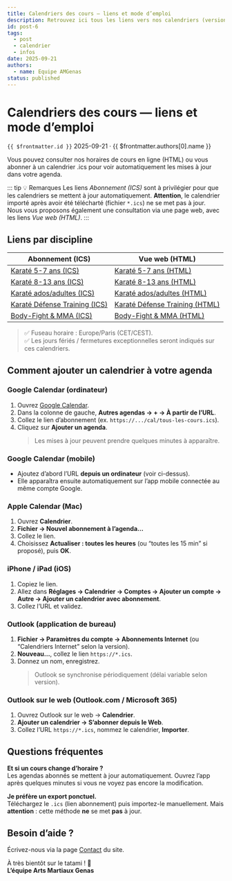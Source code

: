 ```yaml
---
title: Calendriers des cours — liens et mode d’emploi
description: Retrouvez ici tous les liens vers nos calendriers (version web et abonnements .ics) et apprenez à les ajouter à votre agenda
id: post-6
tags:
  - post
  - calendrier
  - infos
date: 2025-09-21
authors:
  - name: Equipe AMGenas
status: published
---
```

# Calendriers des cours — liens et mode d’emploi
`{{ $frontmatter.id }}` 2025-09-21 · {{ $frontmatter.authors[0].name }}

Vous pouvez consulter nos horaires de cours en ligne (HTML) ou vous abonner à un calendrier .ics pour voir automatiquement les mises à jour dans votre agenda.

::: tip 💡 Remarques 
Les liens _Abonnement (ICS)_ sont à privilégier pour que les calendriers se mettent à jour automatiquement. **Attention**, le calendrier importé après avoir été télécharté (fichier `*.ics`) ne se met pas à jour.  
Nous vous proposons également une consultation via une page web, avec les liens _Vue web (HTML)_.
:::

## Liens par discipline

| Abonnement (ICS) | Vue web (HTML) |
|---|---|
| [Karaté 5-7 ans (ICS)][karate57ics] | [Karaté 5-7 ans (HTML)][karate57html] |
| [Karaté 8-13 ans (ICS)][karate813ics] | [Karaté 8-13 ans (HTML)][karate813html] |
| [Karaté ados/adultes (ICS)][karate14ics] | [Karaté ados/adultes (HTML)][karate14html] |
| [Karaté Défense Training (ICS)][karatedtics] | [Karaté Défense Training (HTML)][karatedthtml] |
| [Body-Fight & MMA (ICS)][bfmmaics] | [Body-Fight & MMA (HTML)][bfmmahtml] |

[karate57ics]:https://outlook.office365.com/owa/calendar/6eedabaf618e4ef6a45e4e038d0a9e97@amgenas.fr/48db38ffee0741a3b779814155a7050a13098803987697822714/calendar.ics
[karate57html]:https://outlook.office365.com/owa/calendar/6eedabaf618e4ef6a45e4e038d0a9e97@amgenas.fr/48db38ffee0741a3b779814155a7050a13098803987697822714/calendar.html

[karate813ics]:https://outlook.office365.com/owa/calendar/6eedabaf618e4ef6a45e4e038d0a9e97@amgenas.fr/9bacee86bfc94c1484a39bfe4925b81a9377639791972220920/calendar.ics
[karate813html]:https://outlook.office365.com/owa/calendar/6eedabaf618e4ef6a45e4e038d0a9e97@amgenas.fr/9bacee86bfc94c1484a39bfe4925b81a9377639791972220920/calendar.html

[karate14ics]:https://outlook.office365.com/owa/calendar/6eedabaf618e4ef6a45e4e038d0a9e97@amgenas.fr/986cf9b806834a639d621f69050f50d511245757551790716943/calendar.ics
[karate14html]:https://outlook.office365.com/owa/calendar/6eedabaf618e4ef6a45e4e038d0a9e97@amgenas.fr/986cf9b806834a639d621f69050f50d511245757551790716943/calendar.html

[karatedtics]:https://outlook.office365.com/owa/calendar/6eedabaf618e4ef6a45e4e038d0a9e97@amgenas.fr/a295c70af66d434a87b75174af00dade7988703965270291440/calendar.ics
[karatedthtml]:https://outlook.office365.com/owa/calendar/6eedabaf618e4ef6a45e4e038d0a9e97@amgenas.fr/a295c70af66d434a87b75174af00dade7988703965270291440/calendar.html

[bfmmaics]:https://
[bfmmahtml]:https://

> ✅ Fuseau horaire : Europe/Paris (CET/CEST).  
> ✅ Les jours fériés / fermetures exceptionnelles seront indiqués sur ces calendriers.

## Comment ajouter un calendrier à votre agenda

### Google Calendar (ordinateur)

1. Ouvrez [Google Calendar](https://calendar.google.com).
2. Dans la colonne de gauche, **Autres agendas → + → À partir de l’URL**.
3. Collez le lien d’abonnement (ex. `https://.../cal/tous-les-cours.ics`).
4. Cliquez sur **Ajouter un agenda**.  
   > Les mises à jour peuvent prendre quelques minutes à apparaître.

### Google Calendar (mobile)

- Ajoutez d’abord l’URL **depuis un ordinateur** (voir ci-dessus).  
- Elle apparaîtra ensuite automatiquement sur l’app mobile connectée au même compte Google.

### Apple Calendar (Mac)

1. Ouvrez **Calendrier**.
2. **Fichier → Nouvel abonnement à l’agenda…**
3. Collez le lien.
4. Choisissez **Actualiser : toutes les heures** (ou “toutes les 15 min” si proposé), puis **OK**.

### iPhone / iPad (iOS)

1. Copiez le lien.
2. Allez dans **Réglages → Calendrier → Comptes → Ajouter un compte → Autre → Ajouter un calendrier avec abonnement**.
3. Collez l’URL et validez.

### Outlook (application de bureau)

1. **Fichier → Paramètres du compte → Abonnements Internet** (ou “Calendriers Internet” selon la version).
2. **Nouveau…**, collez le lien `https://*.ics`.
3. Donnez un nom, enregistrez.  
   > Outlook se synchronise périodiquement (délai variable selon version).

### Outlook sur le web (Outlook.com / Microsoft 365)

1. Ouvrez Outlook sur le web → **Calendrier**.
2. **Ajouter un calendrier → S’abonner depuis le Web**.
3. Collez l’URL `https://*.ics`, nommez le calendrier, **Importer**.

## Questions fréquentes

**Et si un cours change d’horaire ?**  
Les agendas abonnés se mettent à jour automatiquement. Ouvrez l’app après quelques minutes si vous ne voyez pas encore la modification.

**Je préfère un export ponctuel.**  
Téléchargez le `.ics` (lien abonnement) puis importez-le manuellement. Mais **attention** : cette méthode **ne** se met **pas** à jour.

## Besoin d’aide ?

Écrivez-nous via la page [Contact](/contact) du site.

À très bientôt sur le tatami ! 🥋  
**L’équipe Arts Martiaux Genas**
